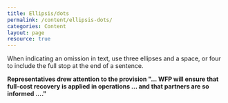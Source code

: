 ```yaml
---
title: Ellipsis/dots
permalink: /content/ellipsis-dots/
categories: Content
layout: page
resource: true
---
```


When indicating an omission in text, use three ellipses and a space, or four to include the full stop at the end of a sentence.

__Representatives drew attention to the provision "... WFP will ensure that full-cost recovery is applied in operations ... and that partners are so informed ...."__